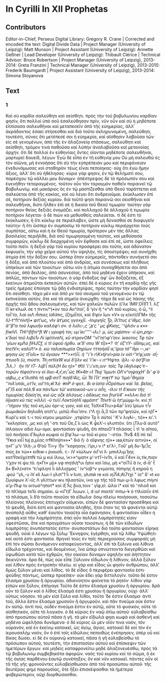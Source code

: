 # In Cyrilli In XII Prophetas  

## Contributors  
Editor-in-Chief, Perseus Digital Library: Gregory R. Crane | Corrected and encoded the text: Digital Divide Data | Project Manager (University of Leipzig): Matt Munson | Project Assistant (University of Leipzig): Annette Geßner | Lead Developer (University of Leipzig): Thibault Clérice | Technical Advisor: Bruce Robertson | Project Manager (University of Leipzig), 2013-2014: Greta Franzini | Technical Manager (University of Leipzig), 2013-2015: Frederik Baumgardt | Project Assistant (University of Leipzig), 2013-2014: Simona Stoyanova  

## Text  
### 1  
Καὶ σὺ καρδία σαλεύθητι καὶ σείσθητι. πρὸς τὴν τοῦ βαβυλωνίου καρδίαν φησὶν, ὅτι πολλοὶ ὑπὸ σοῦ ἐσαλεύθησαν πρὶν, νῦν οὖν καὶ σὺ ἡ μηδέποτε ἐλπίσασα σαλευθῆναι καὶ μεταπεσεῖν ἀπὸ τῆς εὐημερίας, ἀλλ’ ἀκράδαντος ἐσαεὶ στήσεσθαι καὶ διὰ τοῦτο σκληρυνομένη, σαλεύθητι, τουτέστι, σύνες ὅτι μετέπεσέ σοι ἡ εὐημερία, καὶ αἴσθησιν λαβοῦσα τῶν εἰς σὲ γενομένων, ἀπὸ τῆς ἐν ἀλαζονείᾳ στάσεως, σαλεύθητι καὶ σείσθητι, τρόμον τινὰ παθοῦσα καὶ λύπην ἀναλαβοῦσα καὶ μετανοίας ἀρχήν. ὅτι δὲ πολλοὶ ἐν εὐθηνίαις ὄντες οἴονται μηδέποτε σαλευθῆναι, μαρτυρεῖ δαυεὶδ, λέγων Ἐγὼ δὲ εἶπα ἐν τῆ εὐθηνίᾳ μου Οὐ μὴ σαλευθῶ ἐς τὸν αἰῶνα, μὴ ἐννοήσας ὅτι σὺ τὴν εὐπρέπειάν μου καὶ περιφάνειαν ἐνεδυνάμωσας κοὶ σταθηρὰν τέως εἶναι πεποίηκας· οὐχ ὅτι ἐγὼ ἤμην ἄξιος, ἀλλ’ ὅτι σὺ ἠθέλησας· κύριε γάρ φησιν, ἐν τῷ θελήματί σου, παρέσχου τῷ κάλλει μου δύναμιν· ἀπέστρεψας δὲ τὸ πρόσωπόν σου καὶ ἐγενήθην τεταραγμένος. τοῦτον οὖν τὸν ταραγμὸν παθεῖν παραινεῖ τῷ Βαβυλωνίῳ. καὶ μακάριος ὃς ἐν τῷ μαστίζεσθαι ὑπὸ Θεοῦ ταράττεται καὶ σαλεύεται ἀπὸ τῆς κακίας, καὶ οὐ λέγει ὅτι ἀνδρειοῦμαι. ἐκύκλωσεν ἐπὶ σὲ, ποτήριον δεξίας κυρίου. διὰ τοῦτό φησι παραινῶ σοι σεισθῆναι καὶ σαλευθῆναι, διότι ἦλθεν ἐπὶ σὲ ἡ δικαία τοῦ Θεοῦ τιμωρία· ταύτην γὰρ ποτήριον θείας δεξιᾶς ὀνομάζει. καὶ πολλαχοῦ δὲ ἀλλαχοῦ ἡ τιμωρία ποτήριον λέγεται· ὁ δὲ πιὼν κα μεθυσθεὶς σαλεύεται. τί δέ ἐστι τὸ ἐκύκλωσεν, ἢ ὅτι κύκλῳ σε περιέλαβεν, ὥστε μὴ δύνασθαί σε διαφυγεῖν ταύτην· ἢ ὅτι ὥσπερ ἐν συμποσίῳ τὸ ποτήριον κύκλῳ περιέρχεται τοὺς συμπότας, οὕτω καὶ ἡ ἐκ Θεοῦ τιμωρία, πρότερον μὲν τὰς ἄλλας βασιλείας περιῆλθε, διὰ σοῦ τιμωρησαμένη ταύτας, καὶ μεθύσασα συμφορῶν, κύκλῳ δὲ διερχομένη νῦν ἔφθασε καὶ ἐπὶ σὲ, ὥστε ὀφείλεις τοῦτο πιεῖν. ἡ δεξιὰ γὰρ τοῦ κυρίου προσφέρει σοι τοῦτο, καὶ ἀδύνατον ἐκφυγεῖν, τὴν γὰρ χεῖρα αὐτοῦ τὴν ὑψηλὴν, τίς ἀποστρέψει; καὶ συνήχθη ἀτιμία ἐπὶ τὴν δόξαν σου. ὥσπερ ὅταν εὐημερεῖς, πάντοθεν συνήγετό σοι ἡ δόξα, καὶ ἀπὸ πλούτου καὶ ἀπὸ ἀνδρίας, καὶ συνέσεως καὶ πλήθους ὑπηκόων καὶ τῶν τοιούτων· οὕτω νῦν ἡ ἀτιμία συναχθήσεται σοι ἀπὸ πενίας, ἀπὸ δειλίας, ἀπὸ ἀσυνεσίας, ἀπὸ τοῦ μηδένα ἔχειν ὑπήκοον, καὶ ἁπλῶς, πόντων τῶν τοιούτων. ὁ γὰρ ἔνδοξος ἀφ’ ὧν δοξάζεται, ἐξ ἐκείνων ἀτιμοῦται ἐκπεσὼν αὐτῶν. ἐπεὶ δὲ ὁ κύριος ἐν τῆ καρδίᾳ τῆς γῆς τρεῖς ἡμέρας ἐποίησε τῷ ᾅδῃ ἐνδιατρίψας, πρὸς ταύτην τὴν καρδίαν φησὶ ὅτι σείσθητι. τάχα μὲν καὶ ἀπὸ μν τοῦ σεισμοῦ τοῦ γενομένου ἐν τῷ ἐκπνεῦσαι αὐτὸν, ὅτε καὶ τὰ σημεῖα ἀνεῴχθη· τάχα δὲ καὶ ὡς πάσης τῆς ἀρχῆς τοῦ ᾅδου σαλευομένης, καὶ τῶν χαλκῶν πυλῶν (ί’λκ ΊΜΙΙ’.ΟΙΊΠ 1. λζ́ ΙΊ iκr·κλωλ σε τ πντ»/^)•ον τοὺ Αιι^ίτοί’, δ ‘γἱν ἢ ^«^ιΛ τοῦ κυρίου, ὁ ὦ, ^ii τοΐ’το, λαὶ οιΛ m̔̀πιες ἰσλlmς, (ζημίΐτοί, καὶ δ‘φ́ιν ἴων «V» ιγ κ/κιτί/ίΓΜ» τῆς iU-t^f\\^nivtj\• φιτ‘ως, νΙν a̓́τ‘μος γ*γο»χΐί. -lnιργηἳς Τρ, ἳλ‘lτυς ε’ιθμς. Ιιόn ἃ‘’β“α τοῦ λφωιἢυ καλόφ‘ι σ«. ὁ λιἰλι-,ς ‘,̓́μ’ς ‘ μς φ̔́Κκης, ‘‘ψλόν υ κ«» fiwiVi. THi^ififni^ft W ι γρuφὴ τοι; υμ̀ ἱει’‘’’‘-ιλι〉μ, ὡς μqἰσnιν -ιὶ ᾠn,ρηρ- κ‘διαἰ τοῦ λιβύ’̔̀υ Λί ίφίτίνσΛί, *κΰ στρονΟΜ ‘’νἳ‘τσ‘ιφ’ι’σιν. ἰκαοτος Τφ τῶν ‘γίων κμ̀Λο fiHJCf, ιὶ τΙ ὑφοῦ ἠρθυ. ικ̀’δ‘·ιmυ W τΐ)»•? ·̀π’ ιlζ'τΥ- ιἱlἳmμ,υς, καὶ tnctV»; καλίΛ^» ὁ. κὼ ταλαιπωρία Οηρἰων τττοήσίΐ α,̔ ἳρια τὸ“̀ π̔ρι --,ικ̓́ φησιγ ὡς τΓολι• τὺ ιἴγιαον **\*&gt;»τ\ΐϊ. ἡ ‘’ι’̀ν r\\K»tjrvi&gt;pia ἱν οἱn̓́ ‘’π‘φ́,υσι· σl̓́, πτυιο1ι (ύ, mύστι. Tti-nrtiixW κuὶ δ‘λͅλν κιὶ ‘ἰ‘ἱκ--ι ιτ^Ηψτα. ἱλͅλι -ὺ όσ‘β‘ια ,̔͂λλ.〉 ἢν tV τΤ- λιβ‘ἰ̔́ πιίλ(Η διι η)»" tKti ‘ἰ‘.ι’ιιτι,ιιιν· τοῖς Τφ ἰ4ηλοφς̓́ τ·- τορῶν *πίφοίτν&gt;γ οἱ ἱlιιιι-4,̓ι’,ιn,̔́ ὡς tK«4tr ι-̔ἱ Ttuj ‘lιμωτι ΟΛ’ν^ιηψαχΗ’ δι’ φ̀ ὁ ιάβω,,ς κ‘ἳλιπhlι τῆ ιφ̀̀́β·σιτΤ πιηlδ‘4ὶς, ὦί Tti ΐ’ΐτ’ m̓ητΥ͂ τώ ‘lιμό-̔́ θηρία ‘’nιλ‘ιιπἀι,,ιιτ‘lν, ιιιl‘ττι,̓ιἱl ̔λὸ ·̓̀ι*mΡ ιl-φιιτ.. 8ι α·ἱατα ν̔̀Ορόπων καὶ Ἰὰ. βεΙας, γΓ)5 καὶ πὁλ.̔6 κα πάν1ων τῶ‘ κατοικοό-ων υ ατ̔̀η, -iλιν τΙ δ‘̓ιοιον τῆς τιμωρίας δίίκίη’σι, κuὶ ὡς οζ̓́κ ἀλόγως ι ἀδίκως nιιι fr*ur\i4’ »«λλ«ι διό τΙ iiijuani κὺ τùς »ίλλι\ -ὺ τυϊϊ ΛοκτϋηΗϊ ιφμὁmτ‘ Ttivrti* ὣ ἠτ‘μὠμμ-lν. κιιὶ τΙ -’τήρον τῆς τοῦ κη,ὠυ ὀρr-ις γ̣ιον, καὶ εἰς ToXn4Tru&gt;p4ai’ ΐιτύ ἳρἰων τ-̔̀̀ν ῥωμιdκῶν δηλοδὴ ατιlτ‘υ. μιiτὤ m̔̀ιιι‘ἱmν. ί^Λ η\ ἆ,3 τῶν πρ‘’φητῶν, κοὶ η)Γ• Kυρἱ’υ καὶ τ.-ι τοὺ κrμου μιιμσῶν· ,γτφ́ισιν Τρ l̔̀ι αὐτοὶ ‘ Κ’ν λιγ̓λί-, τι)»• ει’.‘ι ‘’κκλησἰαν, ,μς κοὶ γῆ ‘·στι τοῦ Οε,ζ ἳι ὼις Κ φ̔̀ελ‘-ι γλυπτὸν. ὅτι ἱΤλυ·ἄ αυτό" ἰπλααuν αδιὸ λω-ομα. φαντασίαν ψίυδή, ὅτι πΙποιΟ‘̓́ Ι πλάσας ἰ̔̀ τΙ ‘α αΙτοὺ, ἰοῦ ποιῆσαι ίΓδωλα κωφαὶ οἱ β‘φ’λω·-ω τοῦ κi·ρου ‘·-στἰα. Ttv$ 4S iπὶ τκΐ ‘Y̓̓́ιοα κιΐΐ tuj p,μἰ̔ας rrfKhnjin»»•" διὸ ἣ· ὁ αἴφνης η)»• ιaa̓,ἰἱτὠν αιτνύ»•, οί η»Γ’ μ‘̀ν ‘iλἣ-,υ Θ‘οῦ Ti&gt;y 1̔̀Ιν ‘’κσρηοην, i‘ἰρι,ι·ν ί* εἰ‘λ̓̀-, Γοΰ’ μὴ δυ-1μ‘,̔̀ις mὺς ἐκ τώ»• ειθιw-ι ῥιαuσl̔̀ι. τ.- iV «ίώλων όιΓνί λ· μmιλλιμ ̔λͅης κατΫσκίίχιίτπΝ τώ μ κuὶ iλιιω, \«&gt;»^ιματ« μ‘·ντ1̓́ -ίν1n, ίί καἰ Γ4ν« ἰιι,τiκ,πιαν ‘ι’χον ni ψυ.τό. η»Γτ« μίι» γφ mητλή†υι ἦσιν κοὶ ἵσω, μὴ «^οίΤιΐ ἅ ἱν, d-ἇ’ τ̔̀ δ« Β•λ(«στ« ‘τι’ιφληnὶ l̔̀ι ὰλλοτμας ‘ ίν^ίοβ^ν γ«μοιτα, πἰmyης ἢ κηροῦ η .φοὺ ‘’γλ,-υ iV κlὶ λωι-l γλιπ”1̀ l̔̀ι ν·λιm, γλιπẃ re κοὶ ιη7ΐ4;Α\7τχί " ἰσ” δ’ «t κο ζ̀ωυiφων λ‘-ιἴς Λ γλίττων wu πλαοτῶν, ί«α γρ τῆς τὸ3 πωι-μ-lι λφως miyni α’μ-ἴ‘̔λφ τιι οιτωσ^ηποτ* κοὶ ίξ ̔λ̔́ς διια,τοιν ‘ γἳφ,εl. ὤλα ί* καὶ τὸ ‘·πλοσ̔ κοὶ τὸ πλ‘iσμα το1̀υ σημαἰκι. ώ «ιΓτ\)Γ λ̓̔ιuων. ἱ, d ιυr̀ mοιτ̀ο’ mπω-̓̀ν ὁ ττλιίσιΐν ἐπὶ τὸ πλάσμα, ἳι δ‘ὰ τοῦτο ποιοῦσι τὰ εἴδωλα· ὅσῳ πλείω ποιήσουσι, τοσούτω πλείονος πλείονος ἐπιτυχεῖν οἰόμενοι. εἰπὼν δὲ φαντασίαν προσέθηκε κοὶ τὸ ψευδῆ, διότι ἐστὶ κοὶ φαντασία ἀληθὴς, ἤτοι ὅταν τις τὰ φανέντα αὐτῷ ἀναπολῇ αὖθις καθ’ ἑαυτὸν τοιαῦτα οἷα ἐφάνησαν, ἢ φαντασίαν οἶδεν ἡ γραφὴ καὶ τὴν λαμπρότητα. ἐπεὶ οὖν πολλαὶ λαμπρότητές εἰσιν ὑφεστῶσαι, ἅτε κοὶ πραγμάτων οὖσαι τοιούτων, ἡ δὲ τῶν εἰδώλων λαμπρότης ἀνυπόστατός ἐστιν· ἀνυποστάτων διὸ τοῦτο φαντασίαν εἴρηκε ψευδῆ. οὐαὶ ὁ λέγων τῷ ξύλῳ Ἔκνηψον, ἐγέρθητι, καὶ τῷ λίθῳ ῾Υψώθητι· καὶ αὐτό ἐστι φαντασία. θρηνεῖ τοὺς ἐν ταῖς περιεχούσαις συμφοραῖς μὴ ἐπὶ τὸν σῶσαι δυνάμενον καταφεύγοντας, ἀλλ’ ἐπὶ τὰ ξύλινα καὶ λίθινα εἴδωλα τρέχοντας, καὶ δεομένους, ἵνα ὥπερ ὑπνώττοντα διεγερθῶσι καὶ ὑψωθῶσι κατὰ τῶν ἐχθρῶν, τὴν οἰκείαν δύναμιν ὑψηλὴν κοὶ ἀήττητον δεικνῦντα. ὅρα δὲ, πῶς οὐκ εἶπε Ξύλινον εἴδωλον ἢ λίθινον, ἀλλὰ ξύλον καὶ λίθον πρὸς ἐντροπὴν πλείω. εἰ γὰρ καὶ εἶδος ὦι φησὶν ἀνθρώπου, ἀλλ’ δμὼς ξύλον μένει καὶ λίθος. τὸ δὲ εἶδος ὃ περιφέρει φαντασία ἐστι· ψεύδης πάντως, ὥσπερ προεῖπεν· οὐκ ἔδει γὰρ διττολογῖν. τοῦτο δἐ ἐστιν ἔλασμα χρυσίου ἢ ἀργυρίου. ἀδιανύητον φαίνεται τὸ ῥητόν· λίθον γὰρ εἰπὼν καὶ ξύλον, ἐπήγαγε Τοῦτο δέ ἐστιν ἔλασμα χρυσίου ἢ ἀργυρίου. δρᾶ οὖν τὸ ξύλον καὶ ὁ λίθος ἔλασμά ἐστι χρυσίου ἢ ἀργυρίου; οὐχὶ· ἀλλ’ οὕτως νόησον. τὰ μὲν εἰσὶ ξύλα καὶ λίθοι, τοῦτο ’δε ἐστιν ἔλασμα· ἀντὶ τοῦ, ἄλλο ἔστιν ἔλασμα χρυσοῦν ἢ ἀργυροῦν. καὶ πᾶν πνεῦμα οὐκ ἔστιν ἐν αὐτῷ. ἀντὶ τοὺ, οὐδὲν πνεῦμα ἔστιν ἐν αὐτῷ, οὔτε τὸ φυσικὸν, οὔτε τὸ αἰσθητικὸν, οὔτε τὸ λογικόν. ὁ δὲ κύριος ἐν ναῷ ἀτίω αὐτοῦ· εὐλαβείσθω ἀπὸ προσώπου αὐτοῦ πᾶσα ἡ γῆ. τὰ μὲν εἴδωλά φησι κωφὰ καὶ ἀσθενῆ καὶ μηδένα ὠφελῆσαι δυνάμενα· ὁ δὲ κύριος ὦι μὲν οἷόν τινα ναὸν, τὸν οὐρανὸν, καὶ ἐν ἐκείνῳ κατοικεῖ, ὡς ἁγίῳ, ἅγιος. κατοικεῖ δὲ κοί τὸν ἐν ἱερουσαλὴμ ναὸν, ὃν ὁ ἐπὶ τοῖς εἰδώλοις πεποιθὼς ἐνέπρησεν, ὑπὲρ οὗ κοὶ δίκας δώσει. εἰ δὲ ἐν οὐρανῷ κατοικεῖ, πᾶσα ἡ γῆ εὐλαβείσθω τὸ πρόσωπον αὐτοῦ, τουτέστι, τὴν ἐπιστασίαν αὐτοῦ κοὶ ἐπίσκεψιν τῶν ἡμετέρων ἔργων. καὶ μηδεὶς καταφρονείτω μηδὲ ἀλαζονευέσθω, πρὸς τὰ τῷ βοβυλωνίῳ συμβεβηκότα ἀφορῶν. ναὸς τοῦ κυρίου κοὶ τὸ σῶμα, ὃ ἐκ τῆς ἁγίας παρθένου ἑαυτῷ συνέπηξεν, ὃν καὶ νῦν κατοικεῖ. πάντες οὖν οἱ τὰ τῆς γῆς φρονοῦντες εὐλαβείσθωσαν ἀπὸ τοῦ προσώπου αὐτοῦ· τῆς δευτέρας φημὶ παρουσίας, ὅτε ἦξει ἐπισκέψασθαι τὰ ἡμέτερα φοβερώτερον, οὐχὶ διορθώσασθαι.  
